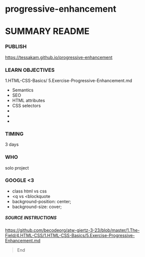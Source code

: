 # progressive-enhancement

# SUMMARY README

### PUBLISH
https://tessakam.github.io/progressive-enhancement

### LEARN OBJECTIVES
1.HTML-CSS-Basics/ 5.Exercise-Progressive-Enhancement.md
* Semantics
* SEO
* HTML attributes
* CSS selectors
*
*
*

### TIMING
3 days

### WHO
solo project

### GOOGLE <3
* class html vs css
* <q vs <blockquote
* background-position: center;
* background-size: cover;

##### SOURCE INSTRUCTIONS
https://github.com/becodeorg/atw-giertz-3-23/blob/master/1.The-Field/4.HTML-CSS/1.HTML-CSS-Basics/5.Exercise-Progressive-Enhancement.md

    
> End
